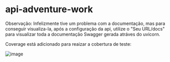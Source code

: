 # api-adventure-work



Observação: Infelizmente tive um problema com a documentação, mas para conseguir visualiza-la, após a configuração da api, utilize o "Seu URL/docs" para visualizar toda a documentação Swagger gerada atráves do uvicorn.



Coverage está adicionado para reaizar a cobertura de teste:

![image](https://github.com/Lejjz/adventures-work-api/assets/93527893/27f98040-3c93-4e6c-aa5f-8e0aa883cfa3)

